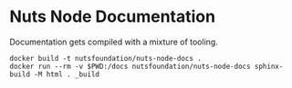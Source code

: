 # Nuts Node Documentation

Documentation gets compiled with a mixture of tooling.

```shell
docker build -t nutsfoundation/nuts-node-docs .
docker run --rm -v $PWD:/docs nutsfoundation/nuts-node-docs sphinx-build -M html . _build
```

